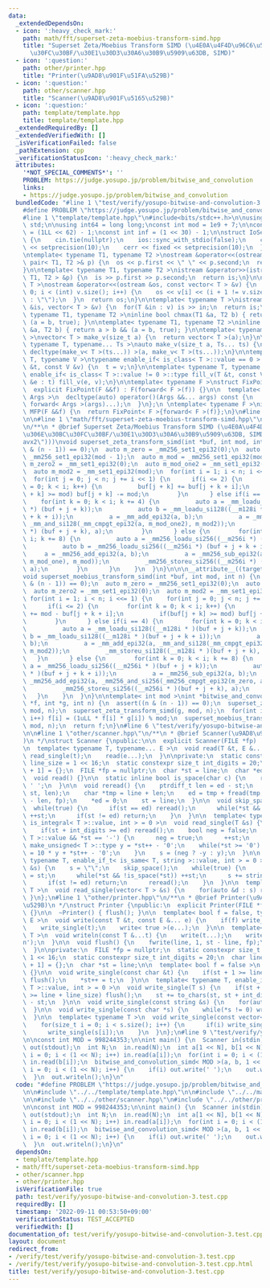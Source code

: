```yaml
---
data:
  _extendedDependsOn:
  - icon: ':heavy_check_mark:'
    path: math/fft/superset-zeta-moebius-transform-simd.hpp
    title: "Superset Zeta/Moebius Transform SIMD (\u4E0A\u4F4D\u96C6\u5408\u306E\u30BC\
      \u30FC\u30BF/\u30E1\u30D3\u30A6\u30B9\u5909\u63DB, SIMD)"
  - icon: ':question:'
    path: other/printer.hpp
    title: "Printer(\u9AD8\u901F\u51FA\u529B)"
  - icon: ':question:'
    path: other/scanner.hpp
    title: "Scanner(\u9AD8\u901F\u5165\u529B)"
  - icon: ':question:'
    path: template/template.hpp
    title: template/template.hpp
  _extendedRequiredBy: []
  _extendedVerifiedWith: []
  _isVerificationFailed: false
  _pathExtension: cpp
  _verificationStatusIcon: ':heavy_check_mark:'
  attributes:
    '*NOT_SPECIAL_COMMENTS*': ''
    PROBLEM: https://judge.yosupo.jp/problem/bitwise_and_convolution
    links:
    - https://judge.yosupo.jp/problem/bitwise_and_convolution
  bundledCode: "#line 1 \"test/verify/yosupo-bitwise-and-convolution-3.test.cpp\"\n\
    #define PROBLEM \"https://judge.yosupo.jp/problem/bitwise_and_convolution\"\n\n\
    #line 1 \"template/template.hpp\"\n#include<bits/stdc++.h>\n\nusing namespace\
    \ std;\n\nusing int64 = long long;\nconst int mod = 1e9 + 7;\n\nconst int64 infll\
    \ = (1LL << 62) - 1;\nconst int inf = (1 << 30) - 1;\n\nstruct IoSetup {\n  IoSetup()\
    \ {\n    cin.tie(nullptr);\n    ios::sync_with_stdio(false);\n    cout << fixed\
    \ << setprecision(10);\n    cerr << fixed << setprecision(10);\n  }\n} iosetup;\n\
    \ntemplate< typename T1, typename T2 >\nostream &operator<<(ostream &os, const\
    \ pair< T1, T2 >& p) {\n  os << p.first << \" \" << p.second;\n  return os;\n\
    }\n\ntemplate< typename T1, typename T2 >\nistream &operator>>(istream &is, pair<\
    \ T1, T2 > &p) {\n  is >> p.first >> p.second;\n  return is;\n}\n\ntemplate< typename\
    \ T >\nostream &operator<<(ostream &os, const vector< T > &v) {\n  for(int i =\
    \ 0; i < (int) v.size(); i++) {\n    os << v[i] << (i + 1 != v.size() ? \" \"\
    \ : \"\");\n  }\n  return os;\n}\n\ntemplate< typename T >\nistream &operator>>(istream\
    \ &is, vector< T > &v) {\n  for(T &in : v) is >> in;\n  return is;\n}\n\ntemplate<\
    \ typename T1, typename T2 >\ninline bool chmax(T1 &a, T2 b) { return a < b &&\
    \ (a = b, true); }\n\ntemplate< typename T1, typename T2 >\ninline bool chmin(T1\
    \ &a, T2 b) { return a > b && (a = b, true); }\n\ntemplate< typename T = int64\
    \ >\nvector< T > make_v(size_t a) {\n  return vector< T >(a);\n}\n\ntemplate<\
    \ typename T, typename... Ts >\nauto make_v(size_t a, Ts... ts) {\n  return vector<\
    \ decltype(make_v< T >(ts...)) >(a, make_v< T >(ts...));\n}\n\ntemplate< typename\
    \ T, typename V >\ntypename enable_if< is_class< T >::value == 0 >::type fill_v(T\
    \ &t, const V &v) {\n  t = v;\n}\n\ntemplate< typename T, typename V >\ntypename\
    \ enable_if< is_class< T >::value != 0 >::type fill_v(T &t, const V &v) {\n  for(auto\
    \ &e : t) fill_v(e, v);\n}\n\ntemplate< typename F >\nstruct FixPoint : F {\n\
    \  explicit FixPoint(F &&f) : F(forward< F >(f)) {}\n\n  template< typename...\
    \ Args >\n  decltype(auto) operator()(Args &&... args) const {\n    return F::operator()(*this,\
    \ forward< Args >(args)...);\n  }\n};\n \ntemplate< typename F >\ninline decltype(auto)\
    \ MFP(F &&f) {\n  return FixPoint< F >{forward< F >(f)};\n}\n#line 4 \"test/verify/yosupo-bitwise-and-convolution-3.test.cpp\"\
    \n\n#line 1 \"math/fft/superset-zeta-moebius-transform-simd.hpp\"\n#include <immintrin.h>\n\
    \n/**\n * @brief Superset Zeta/Moebius Transform SIMD (\u4E0A\u4F4D\u96C6\u5408\
    \u306E\u30BC\u30FC\u30BF/\u30E1\u30D3\u30A6\u30B9\u5909\u63DB, SIMD)\n */\n__attribute__((target(\"\
    avx2\")))\nvoid superset_zeta_transform_simd(int *buf, int mod, int n) {\n  assert((n\
    \ & (n - 1)) == 0);\n  auto m_zero = _mm256_set1_epi32(0);\n  auto m_mod_one =\
    \ _mm256_set1_epi32(mod - 1);\n  auto m_mod = _mm256_set1_epi32(mod);\n  auto\
    \ m_zero2 = _mm_set1_epi32(0);\n  auto m_mod_one2 = _mm_set1_epi32(mod - 1);\n\
    \  auto m_mod2 = _mm_set1_epi32(mod);\n  for(int i = 1; i < n; i <<= 1) {\n  \
    \  for(int j = 0; j < n; j += i << 1) {\n      if(i <= 2) {\n        for(int k\
    \ = 0; k < i; k++) {\n          buf[j + k] += buf[j + k + i];\n          if(buf[j\
    \ + k] >= mod) buf[j + k] -= mod;\n        }\n      } else if(i == 4) {\n    \
    \    for(int k = 0; k < i; k += 4) {\n          auto a = _mm_loadu_si128((__m128i\
    \ *) (buf + j + k));\n          auto b = _mm_loadu_si128((__m128i *) (buf + j\
    \ + k + i));\n          a = _mm_add_epi32(a, b);\n          a = _mm_sub_epi32(a,\
    \ _mm_and_si128(_mm_cmpgt_epi32(a, m_mod_one2), m_mod2));\n          _mm_storeu_si128((__m128i\
    \ *) (buf + j + k), a);\n        }\n      } else {\n        for(int k = 0; k <\
    \ i; k += 8) {\n          auto a = _mm256_loadu_si256((__m256i *) (buf + j + k));\n\
    \          auto b = _mm256_loadu_si256((__m256i *) (buf + j + k + i));\n     \
    \     a = _mm256_add_epi32(a, b);\n          a = _mm256_sub_epi32(a, _mm256_and_si256(_mm256_cmpgt_epi32(a,\
    \ m_mod_one), m_mod));\n          _mm256_storeu_si256((__m256i *) (buf + j + k),\
    \ a);\n        }\n      }\n    }\n  }\n}\n\n\n__attribute__((target(\"avx2\")))\n\
    void superset_moebius_transform_simd(int *buf, int mod, int n) {\n  assert((n\
    \ & (n - 1)) == 0);\n  auto m_zero = _mm256_set1_epi32(0);\n  auto m_mod = _mm256_set1_epi32(mod);\n\
    \  auto m_zero2 = _mm_set1_epi32(0);\n  auto m_mod2 = _mm_set1_epi32(mod);\n \
    \ for(int i = 1; i < n; i <<= 1) {\n    for(int j = 0; j < n; j += i << 1) {\n\
    \      if(i <= 2) {\n        for(int k = 0; k < i; k++) {\n          buf[j + k]\
    \ += mod - buf[j + k + i];\n          if(buf[j + k] >= mod) buf[j + k] -= mod;\n\
    \        }\n      } else if(i == 4) {\n        for(int k = 0; k < i; k += 4) {\n\
    \          auto a = _mm_loadu_si128((__m128i * )(buf + j + k));\n          auto\
    \ b = _mm_loadu_si128((__m128i * )(buf + j + k + i));\n          a = _mm_sub_epi32(a,\
    \ b);\n          a = _mm_add_epi32(a, _mm_and_si128(_mm_cmpgt_epi32(m_zero2, a),\
    \ m_mod2));\n          _mm_storeu_si128((__m128i * )(buf + j + k), a);\n     \
    \   }\n      } else {\n        for(int k = 0; k < i; k += 8) {\n          auto\
    \ a = _mm256_loadu_si256((__m256i * )(buf + j + k));\n          auto b = _mm256_loadu_si256((__m256i\
    \ * )(buf + j + k + i));\n          a = _mm256_sub_epi32(a, b);\n          a =\
    \ _mm256_add_epi32(a, _mm256_and_si256(_mm256_cmpgt_epi32(m_zero, a), m_mod));\n\
    \          _mm256_storeu_si256((__m256i * )(buf + j + k), a);\n        }\n   \
    \   }\n    }\n  }\n}\n\ntemplate< int mod >\nint *bitwise_and_convolution_simd(int\
    \ *f, int *g, int n) {\n  assert((n & (n - 1)) == 0);\n  superset_zeta_transform_simd(f,\
    \ mod, n);\n  superset_zeta_transform_simd(g, mod, n);\n  for(int i = 0; i < n;\
    \ i++) f[i] = (1uLL * f[i] * g[i]) % mod;\n  superset_moebius_transform_simd(f,\
    \ mod, n);\n  return f;\n}\n#line 6 \"test/verify/yosupo-bitwise-and-convolution-3.test.cpp\"\
    \n\n#line 1 \"other/scanner.hpp\"\n/**\n * @brief Scanner(\u9AD8\u901F\u5165\u529B\
    )\n */\nstruct Scanner {\npublic:\n\n  explicit Scanner(FILE *fp) : fp(fp) {}\n\
    \n  template< typename T, typename... E >\n  void read(T &t, E &... e) {\n   \
    \ read_single(t);\n    read(e...);\n  }\n\nprivate:\n  static constexpr size_t\
    \ line_size = 1 << 16;\n  static constexpr size_t int_digits = 20;\n  char line[line_size\
    \ + 1] = {};\n  FILE *fp = nullptr;\n  char *st = line;\n  char *ed = line;\n\n\
    \  void read() {}\n\n  static inline bool is_space(char c) {\n    return c <=\
    \ ' ';\n  }\n\n  void reread() {\n    ptrdiff_t len = ed - st;\n    memmove(line,\
    \ st, len);\n    char *tmp = line + len;\n    ed = tmp + fread(tmp, 1, line_size\
    \ - len, fp);\n    *ed = 0;\n    st = line;\n  }\n\n  void skip_space() {\n  \
    \  while(true) {\n      if(st == ed) reread();\n      while(*st && is_space(*st))\
    \ ++st;\n      if(st != ed) return;\n    }\n  }\n\n  template< typename T, enable_if_t<\
    \ is_integral< T >::value, int > = 0 >\n  void read_single(T &s) {\n    skip_space();\n\
    \    if(st + int_digits >= ed) reread();\n    bool neg = false;\n    if(is_signed<\
    \ T >::value && *st == '-') {\n      neg = true;\n      ++st;\n    }\n    typename\
    \ make_unsigned< T >::type y = *st++ - '0';\n    while(*st >= '0') {\n      y\
    \ = 10 * y + *st++ - '0';\n    }\n    s = (neg ? -y : y);\n  }\n\n  template<\
    \ typename T, enable_if_t< is_same< T, string >::value, int > = 0 >\n  void read_single(T\
    \ &s) {\n    s = \"\";\n    skip_space();\n    while(true) {\n      char *base\
    \ = st;\n      while(*st && !is_space(*st)) ++st;\n      s += string(base, st);\n\
    \      if(st != ed) return;\n      reread();\n    }\n  }\n\n  template< typename\
    \ T >\n  void read_single(vector< T > &s) {\n    for(auto &d : s) read(d);\n \
    \ }\n};\n#line 1 \"other/printer.hpp\"\n/**\n * @brief Printer(\u9AD8\u901F\u51FA\
    \u529B)\n */\nstruct Printer {\npublic:\n  explicit Printer(FILE *fp) : fp(fp)\
    \ {}\n\n  ~Printer() { flush(); }\n\n  template< bool f = false, typename T, typename...\
    \ E >\n  void write(const T &t, const E &... e) {\n    if(f) write_single(' ');\n\
    \    write_single(t);\n    write< true >(e...);\n  }\n\n  template< typename...\
    \ T >\n  void writeln(const T &...t) {\n    write(t...);\n    write_single('\\\
    n');\n  }\n\n  void flush() {\n    fwrite(line, 1, st - line, fp);\n    st = line;\n\
    \  }\n\nprivate:\n  FILE *fp = nullptr;\n  static constexpr size_t line_size =\
    \ 1 << 16;\n  static constexpr size_t int_digits = 20;\n  char line[line_size\
    \ + 1] = {};\n  char *st = line;\n\n  template< bool f = false >\n  void write()\
    \ {}\n\n  void write_single(const char &t) {\n    if(st + 1 >= line + line_size)\
    \ flush();\n    *st++ = t;\n  }\n\n  template< typename T, enable_if_t< is_integral<\
    \ T >::value, int > = 0 >\n  void write_single(T s) {\n    if(st + int_digits\
    \ >= line + line_size) flush();\n    st += to_chars(st, st + int_digits, s).ptr\
    \ - st;\n  }\n\n  void write_single(const string &s) {\n    for(auto &c: s) write_single(c);\n\
    \  }\n\n  void write_single(const char *s) {\n    while(*s != 0) write_single(*s++);\n\
    \  }\n\n  template< typename T >\n  void write_single(const vector< T > &s) {\n\
    \    for(size_t i = 0; i < s.size(); i++) {\n      if(i) write_single(' ');\n\
    \      write_single(s[i]);\n    }\n  }\n};\n#line 9 \"test/verify/yosupo-bitwise-and-convolution-3.test.cpp\"\
    \n\nconst int MOD = 998244353;\n\nint main() {\n  Scanner in(stdin);\n  Printer\
    \ out(stdout);\n  int N;\n  in.read(N);\n  int a[1 << N], b[1 << N];\n  for(int\
    \ i = 0; i < (1 << N); i++) in.read(a[i]);\n  for(int i = 0; i < (1 << N); i++)\
    \ in.read(b[i]);\n  bitwise_and_convolution_simd< MOD >(a, b, 1 << N);\n  for(int\
    \ i = 0; i < (1 << N); i++) {\n    if(i) out.write(' ');\n    out.write(a[i]);\n\
    \  }\n  out.writeln();\n}\n"
  code: "#define PROBLEM \"https://judge.yosupo.jp/problem/bitwise_and_convolution\"\
    \n\n#include \"../../template/template.hpp\"\n\n#include \"../../math/fft/superset-zeta-moebius-transform-simd.hpp\"\
    \n\n#include \"../../other/scanner.hpp\"\n#include \"../../other/printer.hpp\"\
    \n\nconst int MOD = 998244353;\n\nint main() {\n  Scanner in(stdin);\n  Printer\
    \ out(stdout);\n  int N;\n  in.read(N);\n  int a[1 << N], b[1 << N];\n  for(int\
    \ i = 0; i < (1 << N); i++) in.read(a[i]);\n  for(int i = 0; i < (1 << N); i++)\
    \ in.read(b[i]);\n  bitwise_and_convolution_simd< MOD >(a, b, 1 << N);\n  for(int\
    \ i = 0; i < (1 << N); i++) {\n    if(i) out.write(' ');\n    out.write(a[i]);\n\
    \  }\n  out.writeln();\n}\n"
  dependsOn:
  - template/template.hpp
  - math/fft/superset-zeta-moebius-transform-simd.hpp
  - other/scanner.hpp
  - other/printer.hpp
  isVerificationFile: true
  path: test/verify/yosupo-bitwise-and-convolution-3.test.cpp
  requiredBy: []
  timestamp: '2022-09-11 00:53:50+09:00'
  verificationStatus: TEST_ACCEPTED
  verifiedWith: []
documentation_of: test/verify/yosupo-bitwise-and-convolution-3.test.cpp
layout: document
redirect_from:
- /verify/test/verify/yosupo-bitwise-and-convolution-3.test.cpp
- /verify/test/verify/yosupo-bitwise-and-convolution-3.test.cpp.html
title: test/verify/yosupo-bitwise-and-convolution-3.test.cpp
---
```

